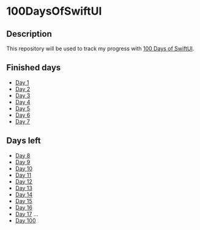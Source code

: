 # 100DaysOfSwiftUI

## Description

This repository will be used to track my progress with [100 Days of SwiftUI](https://www.hackingwithswift.com/100/swiftui).

## Finished days

* [Day 1](/Resources/Day_1/Day_1.md)
* [Day 2](/Resources/Day_2/Day_2.md)
* [Day 3](/Resources/Day_3/Day_3.md)
* [Day 4](/Resources/Day_4/Day_4.md)
* [Day 5](/Resources/Day_5/Day_5.md)
* [Day 6](/Resources/Day_6/Day_6.md)
* [Day 7](/Resources/Day_7/Day_7.md)

## Days left

* [Day 8](/Resources/404.png)
* [Day 9](/Resources/404.png)
* [Day 10](/Resources/404.png)
* [Day 11](/Resources/404.png)
* [Day 12](/Resources/404.png)
* [Day 13](/Resources/404.png)
* [Day 14](/Resources/404.png)
* [Day 15](/Resources/404.png)
* [Day 16](/Resources/404.png)
* [Day 17](/Resources/404.png)
...
* [Day 100](/Resources/404.png)